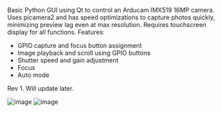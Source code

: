 Basic Python GUI using Qt to control an Arducam IMX519 16MP camera. Uses picamera2 and has speed optimizations to capture photos quickly, minimizing preview lag even at max resolution. Requires touchscreen display for all functions. Features:

- GPIO capture and focus button assignment
- Image playback and scroll using GPIO buttons
- Shutter speed and gain adjustment
- Focus
- Auto mode

Rev 1. Will update later.

![image](https://github.com/user-attachments/assets/71eefac7-84b3-43e2-bbd3-661ed0c9b3d1)
![image](https://github.com/user-attachments/assets/9f9cdb43-353b-45ca-a66b-f2809183ad46)
